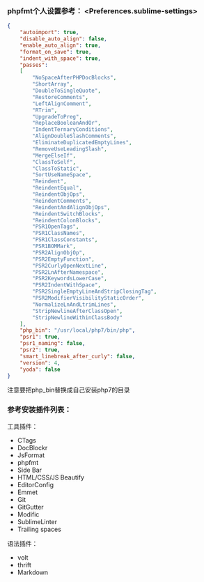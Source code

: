 ### phpfmt个人设置参考： <Preferences.sublime-settings>

```json
{
	"autoimport": true,
	"disable_auto_align": false,
	"enable_auto_align": true,
	"format_on_save": true,
	"indent_with_space": true,
	"passes":
	[
		"NoSpaceAfterPHPDocBlocks",
		"ShortArray",
		"DoubleToSingleQuote",
		"RestoreComments",
		"LeftAlignComment",
		"RTrim",
		"UpgradeToPreg",
		"ReplaceBooleanAndOr",
		"IndentTernaryConditions",
		"AlignDoubleSlashComments",
		"EliminateDuplicatedEmptyLines",
		"RemoveUseLeadingSlash",
		"MergeElseIf",
		"ClassToSelf",
		"ClassToStatic",
		"SortUseNameSpace",
		"Reindent",
		"ReindentEqual",
		"ReindentObjOps",
		"ReindentComments",
		"ReindentAndAlignObjOps",
		"ReindentSwitchBlocks",
		"ReindentColonBlocks",
		"PSR1OpenTags",
		"PSR1ClassNames",
		"PSR1ClassConstants",
		"PSR1BOMMark",
		"PSR2AlignObjOp",
		"PSR2EmptyFunction",
		"PSR2CurlyOpenNextLine",
		"PSR2LnAfterNamespace",
		"PSR2KeywordsLowerCase",
		"PSR2IndentWithSpace",
		"PSR2SingleEmptyLineAndStripClosingTag",
		"PSR2ModifierVisibilityStaticOrder",
		"NormalizeLnAndLtrimLines",
		"StripNewlineAfterClassOpen",
		"StripNewlineWithinClassBody"
	],
	"php_bin": "/usr/local/php7/bin/php",
	"psr1": true,
	"psr1_naming": false,
	"psr2": true,
	"smart_linebreak_after_curly": false,
	"version": 4,
	"yoda": false
}
```

注意要把php_bin替换成自己安装php7的目录

### 参考安装插件列表：

工具插件：
- CTags
- DocBlockr
- JsFormat
- phpfmt
- Side Bar
- HTML/CSS/JS Beautify
- EditorConfig
- Emmet
- Git
- GitGutter
- Modific
- SublimeLinter
- Trailing spaces

语法插件：
- volt
- thrift
- Markdown
